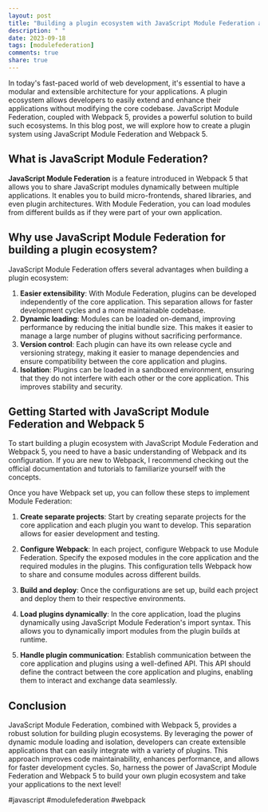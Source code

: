 ```yaml
---
layout: post
title: "Building a plugin ecosystem with JavaScript Module Federation and Webpack 5"
description: " "
date: 2023-09-18
tags: [modulefederation]
comments: true
share: true
---
```


In today's fast-paced world of web development, it's essential to have a modular and extensible architecture for your applications. A plugin ecosystem allows developers to easily extend and enhance their applications without modifying the core codebase. JavaScript Module Federation, coupled with Webpack 5, provides a powerful solution to build such ecosystems. In this blog post, we will explore how to create a plugin system using JavaScript Module Federation and Webpack 5.

## What is JavaScript Module Federation?

**JavaScript Module Federation** is a feature introduced in Webpack 5 that allows you to share JavaScript modules dynamically between multiple applications. It enables you to build micro-frontends, shared libraries, and even plugin architectures. With Module Federation, you can load modules from different builds as if they were part of your own application.

## Why use JavaScript Module Federation for building a plugin ecosystem?

JavaScript Module Federation offers several advantages when building a plugin ecosystem:

1. **Easier extensibility**: With Module Federation, plugins can be developed independently of the core application. This separation allows for faster development cycles and a more maintainable codebase.
2. **Dynamic loading**: Modules can be loaded on-demand, improving performance by reducing the initial bundle size. This makes it easier to manage a large number of plugins without sacrificing performance.
3. **Version control**: Each plugin can have its own release cycle and versioning strategy, making it easier to manage dependencies and ensure compatibility between the core application and plugins.
4. **Isolation**: Plugins can be loaded in a sandboxed environment, ensuring that they do not interfere with each other or the core application. This improves stability and security.

## Getting Started with JavaScript Module Federation and Webpack 5

To start building a plugin ecosystem with JavaScript Module Federation and Webpack 5, you need to have a basic understanding of Webpack and its configuration. If you are new to Webpack, I recommend checking out the official documentation and tutorials to familiarize yourself with the concepts.

Once you have Webpack set up, you can follow these steps to implement Module Federation:

1. **Create separate projects**: Start by creating separate projects for the core application and each plugin you want to develop. This separation allows for easier development and testing.

2. **Configure Webpack**: In each project, configure Webpack to use Module Federation. Specify the exposed modules in the core application and the required modules in the plugins. This configuration tells Webpack how to share and consume modules across different builds.

3. **Build and deploy**: Once the configurations are set up, build each project and deploy them to their respective environments.

4. **Load plugins dynamically**: In the core application, load the plugins dynamically using JavaScript Module Federation's import syntax. This allows you to dynamically import modules from the plugin builds at runtime.

5. **Handle plugin communication**: Establish communication between the core application and plugins using a well-defined API. This API should define the contract between the core application and plugins, enabling them to interact and exchange data seamlessly.

## Conclusion

JavaScript Module Federation, combined with Webpack 5, provides a robust solution for building plugin ecosystems. By leveraging the power of dynamic module loading and isolation, developers can create extensible applications that can easily integrate with a variety of plugins. This approach improves code maintainability, enhances performance, and allows for faster development cycles. So, harness the power of JavaScript Module Federation and Webpack 5 to build your own plugin ecosystem and take your applications to the next level!

#javascript #modulefederation #webpack